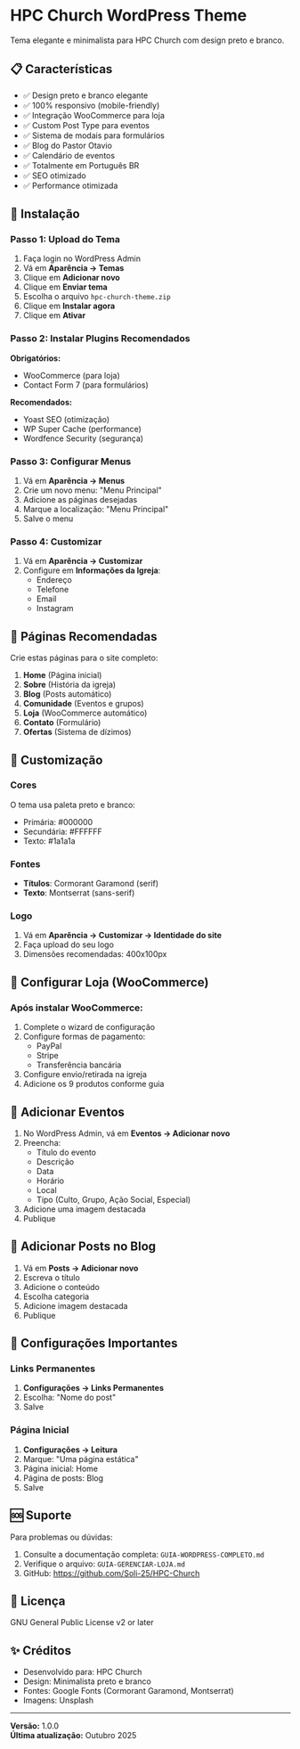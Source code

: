 # HPC Church WordPress Theme

Tema elegante e minimalista para HPC Church com design preto e branco.

## 📋 Características

- ✅ Design preto e branco elegante
- ✅ 100% responsivo (mobile-friendly)
- ✅ Integração WooCommerce para loja
- ✅ Custom Post Type para eventos
- ✅ Sistema de modais para formulários
- ✅ Blog do Pastor Otavio
- ✅ Calendário de eventos
- ✅ Totalmente em Português BR
- ✅ SEO otimizado
- ✅ Performance otimizada

## 🚀 Instalação

### Passo 1: Upload do Tema

1. Faça login no WordPress Admin
2. Vá em **Aparência → Temas**
3. Clique em **Adicionar novo**
4. Clique em **Enviar tema**
5. Escolha o arquivo `hpc-church-theme.zip`
6. Clique em **Instalar agora**
7. Clique em **Ativar**

### Passo 2: Instalar Plugins Recomendados

**Obrigatórios:**
- WooCommerce (para loja)
- Contact Form 7 (para formulários)

**Recomendados:**
- Yoast SEO (otimização)
- WP Super Cache (performance)
- Wordfence Security (segurança)

### Passo 3: Configurar Menus

1. Vá em **Aparência → Menus**
2. Crie um novo menu: "Menu Principal"
3. Adicione as páginas desejadas
4. Marque a localização: "Menu Principal"
5. Salve o menu

### Passo 4: Customizar

1. Vá em **Aparência → Customizar**
2. Configure em **Informações da Igreja**:
   - Endereço
   - Telefone
   - Email
   - Instagram

## 📄 Páginas Recomendadas

Crie estas páginas para o site completo:

1. **Home** (Página inicial)
2. **Sobre** (História da igreja)
3. **Blog** (Posts automático)
4. **Comunidade** (Eventos e grupos)
5. **Loja** (WooCommerce automático)
6. **Contato** (Formulário)
7. **Ofertas** (Sistema de dízimos)

## 🎨 Customização

### Cores

O tema usa paleta preto e branco:
- Primária: #000000
- Secundária: #FFFFFF
- Texto: #1a1a1a

### Fontes

- **Títulos**: Cormorant Garamond (serif)
- **Texto**: Montserrat (sans-serif)

### Logo

1. Vá em **Aparência → Customizar → Identidade do site**
2. Faça upload do seu logo
3. Dimensões recomendadas: 400x100px

## 🛒 Configurar Loja (WooCommerce)

### Após instalar WooCommerce:

1. Complete o wizard de configuração
2. Configure formas de pagamento:
   - PayPal
   - Stripe
   - Transferência bancária
3. Configure envio/retirada na igreja
4. Adicione os 9 produtos conforme guia

## 📅 Adicionar Eventos

1. No WordPress Admin, vá em **Eventos → Adicionar novo**
2. Preencha:
   - Título do evento
   - Descrição
   - Data
   - Horário
   - Local
   - Tipo (Culto, Grupo, Ação Social, Especial)
3. Adicione uma imagem destacada
4. Publique

## 📝 Adicionar Posts no Blog

1. Vá em **Posts → Adicionar novo**
2. Escreva o título
3. Adicione o conteúdo
4. Escolha categoria
5. Adicione imagem destacada
6. Publique

## 🔧 Configurações Importantes

### Links Permanentes

1. **Configurações → Links Permanentes**
2. Escolha: "Nome do post"
3. Salve

### Página Inicial

1. **Configurações → Leitura**
2. Marque: "Uma página estática"
3. Página inicial: Home
4. Página de posts: Blog
5. Salve

## 🆘 Suporte

Para problemas ou dúvidas:

1. Consulte a documentação completa: `GUIA-WORDPRESS-COMPLETO.md`
2. Verifique o arquivo: `GUIA-GERENCIAR-LOJA.md`
3. GitHub: https://github.com/Soli-25/HPC-Church

## 📜 Licença

GNU General Public License v2 or later

## ✨ Créditos

- Desenvolvido para: HPC Church
- Design: Minimalista preto e branco
- Fontes: Google Fonts (Cormorant Garamond, Montserrat)
- Imagens: Unsplash

---

**Versão:** 1.0.0  
**Última atualização:** Outubro 2025
